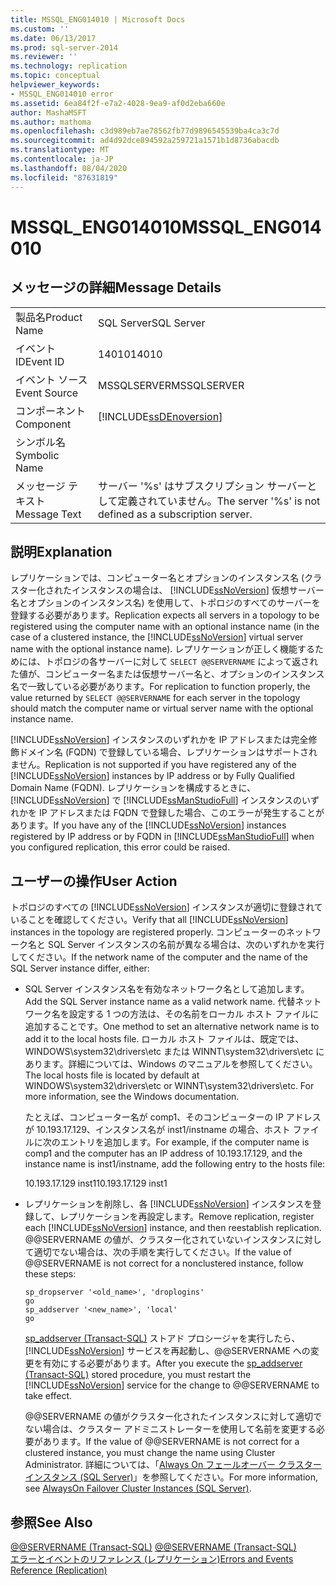 ```yaml
---
title: MSSQL_ENG014010 | Microsoft Docs
ms.custom: ''
ms.date: 06/13/2017
ms.prod: sql-server-2014
ms.reviewer: ''
ms.technology: replication
ms.topic: conceptual
helpviewer_keywords:
- MSSQL_ENG014010 error
ms.assetid: 6ea84f2f-e7a2-4028-9ea9-af0d2eba660e
author: MashaMSFT
ms.author: mathoma
ms.openlocfilehash: c3d989eb7ae78562fb77d9896545539ba4ca3c7d
ms.sourcegitcommit: ad4d92dce894592a259721a1571b1d8736abacdb
ms.translationtype: MT
ms.contentlocale: ja-JP
ms.lasthandoff: 08/04/2020
ms.locfileid: "87631819"
---
```

# <a name="mssql_eng014010"></a><span data-ttu-id="a7075-102">MSSQL_ENG014010</span><span class="sxs-lookup"><span data-stu-id="a7075-102">MSSQL_ENG014010</span></span>
    
## <a name="message-details"></a><span data-ttu-id="a7075-103">メッセージの詳細</span><span class="sxs-lookup"><span data-stu-id="a7075-103">Message Details</span></span>  
  
|||  
|-|-|  
|<span data-ttu-id="a7075-104">製品名</span><span class="sxs-lookup"><span data-stu-id="a7075-104">Product Name</span></span>|<span data-ttu-id="a7075-105">SQL Server</span><span class="sxs-lookup"><span data-stu-id="a7075-105">SQL Server</span></span>|  
|<span data-ttu-id="a7075-106">イベント ID</span><span class="sxs-lookup"><span data-stu-id="a7075-106">Event ID</span></span>|<span data-ttu-id="a7075-107">14010</span><span class="sxs-lookup"><span data-stu-id="a7075-107">14010</span></span>|  
|<span data-ttu-id="a7075-108">イベント ソース</span><span class="sxs-lookup"><span data-stu-id="a7075-108">Event Source</span></span>|<span data-ttu-id="a7075-109">MSSQLSERVER</span><span class="sxs-lookup"><span data-stu-id="a7075-109">MSSQLSERVER</span></span>|  
|<span data-ttu-id="a7075-110">コンポーネント</span><span class="sxs-lookup"><span data-stu-id="a7075-110">Component</span></span>|[!INCLUDE[ssDEnoversion](../../includes/ssdenoversion-md.md)]|  
|<span data-ttu-id="a7075-111">シンボル名</span><span class="sxs-lookup"><span data-stu-id="a7075-111">Symbolic Name</span></span>||  
|<span data-ttu-id="a7075-112">メッセージ テキスト</span><span class="sxs-lookup"><span data-stu-id="a7075-112">Message Text</span></span>|<span data-ttu-id="a7075-113">サーバー '%s' はサブスクリプション サーバーとして定義されていません。</span><span class="sxs-lookup"><span data-stu-id="a7075-113">The server '%s' is not defined as a subscription server.</span></span>|  
  
## <a name="explanation"></a><span data-ttu-id="a7075-114">説明</span><span class="sxs-lookup"><span data-stu-id="a7075-114">Explanation</span></span>  
 <span data-ttu-id="a7075-115">レプリケーションでは、コンピューター名とオプションのインスタンス名 (クラスター化されたインスタンスの場合は、 [!INCLUDE[ssNoVersion](../../includes/ssnoversion-md.md)] 仮想サーバー名とオプションのインスタンス名) を使用して、トポロジのすべてのサーバーを登録する必要があります。</span><span class="sxs-lookup"><span data-stu-id="a7075-115">Replication expects all servers in a topology to be registered using the computer name with an optional instance name (in the case of a clustered instance, the [!INCLUDE[ssNoVersion](../../includes/ssnoversion-md.md)] virtual server name with the optional instance name).</span></span> <span data-ttu-id="a7075-116">レプリケーションが正しく機能するためには、トポロジの各サーバーに対して `SELECT @@SERVERNAME` によって返された値が、コンピューター名または仮想サーバー名と、オプションのインスタンス名で一致している必要があります。</span><span class="sxs-lookup"><span data-stu-id="a7075-116">For replication to function properly, the value returned by `SELECT @@SERVERNAME` for each server in the topology should match the computer name or virtual server name with the optional instance name.</span></span>  
  
 <span data-ttu-id="a7075-117">[!INCLUDE[ssNoVersion](../../includes/ssnoversion-md.md)] インスタンスのいずれかを IP アドレスまたは完全修飾ドメイン名 (FQDN) で登録している場合、レプリケーションはサポートされません。</span><span class="sxs-lookup"><span data-stu-id="a7075-117">Replication is not supported if you have registered any of the [!INCLUDE[ssNoVersion](../../includes/ssnoversion-md.md)] instances by IP address or by Fully Qualified Domain Name (FQDN).</span></span> <span data-ttu-id="a7075-118">レプリケーションを構成するときに、 [!INCLUDE[ssNoVersion](../../includes/ssnoversion-md.md)] で [!INCLUDE[ssManStudioFull](../../includes/ssmanstudiofull-md.md)] インスタンスのいずれかを IP アドレスまたは FQDN で登録した場合、このエラーが発生することがあります。</span><span class="sxs-lookup"><span data-stu-id="a7075-118">If you have any of the [!INCLUDE[ssNoVersion](../../includes/ssnoversion-md.md)] instances registered by IP address or by FQDN in [!INCLUDE[ssManStudioFull](../../includes/ssmanstudiofull-md.md)] when you configured replication, this error could be raised.</span></span>  
  
## <a name="user-action"></a><span data-ttu-id="a7075-119">ユーザーの操作</span><span class="sxs-lookup"><span data-stu-id="a7075-119">User Action</span></span>  
 <span data-ttu-id="a7075-120">トポロジのすべての [!INCLUDE[ssNoVersion](../../includes/ssnoversion-md.md)] インスタンスが適切に登録されていることを確認してください。</span><span class="sxs-lookup"><span data-stu-id="a7075-120">Verify that all [!INCLUDE[ssNoVersion](../../includes/ssnoversion-md.md)] instances in the topology are registered properly.</span></span> <span data-ttu-id="a7075-121">コンピューターのネットワーク名と SQL Server インスタンスの名前が異なる場合は、次のいずれかを実行してください。</span><span class="sxs-lookup"><span data-stu-id="a7075-121">If the network name of the computer and the name of the SQL Server instance differ, either:</span></span>  
  
-   <span data-ttu-id="a7075-122">SQL Server インスタンス名を有効なネットワーク名として追加します。</span><span class="sxs-lookup"><span data-stu-id="a7075-122">Add the SQL Server instance name as a valid network name.</span></span> <span data-ttu-id="a7075-123">代替ネットワーク名を設定する 1 つの方法は、その名前をローカル ホスト ファイルに追加することです。</span><span class="sxs-lookup"><span data-stu-id="a7075-123">One method to set an alternative network name is to add it to the local hosts file.</span></span> <span data-ttu-id="a7075-124">ローカル ホスト ファイルは、既定では、WINDOWS\system32\drivers\etc または WINNT\system32\drivers\etc にあります。詳細については、Windows のマニュアルを参照してください。</span><span class="sxs-lookup"><span data-stu-id="a7075-124">The local hosts file is located by default at WINDOWS\system32\drivers\etc or WINNT\system32\drivers\etc. For more information, see the Windows documentation.</span></span>  
  
     <span data-ttu-id="a7075-125">たとえば、コンピューター名が comp1、そのコンピューターの IP アドレスが 10.193.17.129、インスタンス名が inst1/instname の場合、ホスト ファイルに次のエントリを追加します。</span><span class="sxs-lookup"><span data-stu-id="a7075-125">For example, if the computer name is comp1 and the computer has an IP address of 10.193.17.129, and the instance name is inst1/instname, add the following entry to the hosts file:</span></span>  
  
     <span data-ttu-id="a7075-126">10.193.17.129 inst1</span><span class="sxs-lookup"><span data-stu-id="a7075-126">10.193.17.129 inst1</span></span>  
  
-   <span data-ttu-id="a7075-127">レプリケーションを削除し、各 [!INCLUDE[ssNoVersion](../../includes/ssnoversion-md.md)] インスタンスを登録して、レプリケーションを再設定します。</span><span class="sxs-lookup"><span data-stu-id="a7075-127">Remove replication, register each [!INCLUDE[ssNoVersion](../../includes/ssnoversion-md.md)] instance, and then reestablish replication.</span></span> <span data-ttu-id="a7075-128">@@SERVERNAME の値が、クラスター化されていないインスタンスに対して適切でない場合は、次の手順を実行してください。</span><span class="sxs-lookup"><span data-stu-id="a7075-128">If the value of @@SERVERNAME is not correct for a nonclustered instance, follow these steps:</span></span>  
  
    ```  
    sp_dropserver '<old_name>', 'droplogins'  
    go  
    sp_addserver '<new_name>', 'local'  
    go  
    ```  
  
     <span data-ttu-id="a7075-129">[sp_addserver &#40;Transact-SQL&#41;](/sql/relational-databases/system-stored-procedures/sp-addserver-transact-sql) ストアド プロシージャを実行したら、[!INCLUDE[ssNoVersion](../../includes/ssnoversion-md.md)] サービスを再起動し、@@SERVERNAME への変更を有効にする必要があります。</span><span class="sxs-lookup"><span data-stu-id="a7075-129">After you execute the [sp_addserver &#40;Transact-SQL&#41;](/sql/relational-databases/system-stored-procedures/sp-addserver-transact-sql) stored procedure, you must restart the [!INCLUDE[ssNoVersion](../../includes/ssnoversion-md.md)] service for the change to @@SERVERNAME to take effect.</span></span>  
  
     <span data-ttu-id="a7075-130">@@SERVERNAME の値がクラスター化されたインスタンスに対して適切でない場合は、クラスター アドミニストレーターを使用して名前を変更する必要があります。</span><span class="sxs-lookup"><span data-stu-id="a7075-130">If the value of @@SERVERNAME is not correct for a clustered instance, you must change the name using Cluster Administrator.</span></span> <span data-ttu-id="a7075-131">詳細については、「[Always On フェールオーバー クラスター インスタンス &#40;SQL Server&#41;](../../sql-server/failover-clusters/windows/always-on-failover-cluster-instances-sql-server.md)」を参照してください。</span><span class="sxs-lookup"><span data-stu-id="a7075-131">For more information, see [AlwaysOn Failover Cluster Instances &#40;SQL Server&#41;](../../sql-server/failover-clusters/windows/always-on-failover-cluster-instances-sql-server.md).</span></span>  
  
## <a name="see-also"></a><span data-ttu-id="a7075-132">参照</span><span class="sxs-lookup"><span data-stu-id="a7075-132">See Also</span></span>  
 <span data-ttu-id="a7075-133">[@@SERVERNAME &#40;Transact-SQL&#41;](/sql/t-sql/functions/servername-transact-sql) </span><span class="sxs-lookup"><span data-stu-id="a7075-133">[@@SERVERNAME &#40;Transact-SQL&#41;](/sql/t-sql/functions/servername-transact-sql) </span></span>  
 [<span data-ttu-id="a7075-134">エラーとイベントのリファレンス &#40;レプリケーション&#41;</span><span class="sxs-lookup"><span data-stu-id="a7075-134">Errors and Events Reference &#40;Replication&#41;</span></span>](errors-and-events-reference-replication.md)  
  
  
